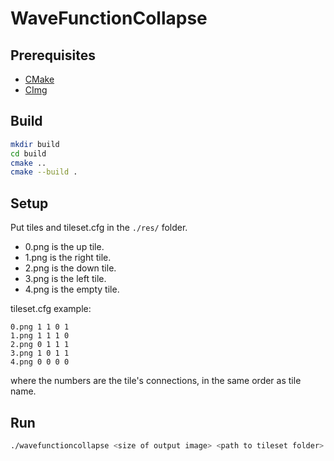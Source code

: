 # WaveFunctionCollapse

## Prerequisites

- [CMake](https://cmake.org/)
- [CImg](http://cimg.eu/)

## Build

```bash
mkdir build
cd build
cmake ..
cmake --build .
```

## Setup

Put tiles and tileset.cfg in the `./res/` folder.

- 0.png is the up tile.
- 1.png is the right tile.
- 2.png is the down tile.
- 3.png is the left tile.
- 4.png is the empty tile.

tileset.cfg example:

```
0.png 1 1 0 1
1.png 1 1 1 0
2.png 0 1 1 1
3.png 1 0 1 1
4.png 0 0 0 0
```
where the numbers are the tile's connections, in the same order as tile name.
## Run

```bash
./wavefunctioncollapse <size of output image> <path to tileset folder>
```